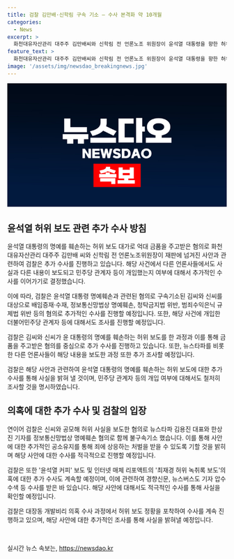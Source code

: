 ```yaml
---
title: 검찰 김만배·신학림 구속 기소 – 수사 본격화 약 10개월
categories:
  - News
excerpt: >
  화천대유자산관리 대주주 김만배씨와 신학림 전 언론노조 위원장이 윤석열 대통령을 향한 허위 보도로 혐의로 재판에 넘겨졌다. 검찰은 추가 수사로 뉴스타파 외 다른 언론사에서 사실과 다른 내용이 보도된 과정과 더불어민주당 관계자의 개입 여부를 조사할 예정이며, 김씨와 신씨를 정보통신망법상 명예훼손, 청탁금지법 위반 등으로 구속기소했다.또한 신씨에게는 정기현 전 국립중앙의료원장에 대한 공갈 혐의도 적용됐다. 윤석열 커피 보도, 최재경 허위 녹취록 보도 의혹에 대한 수사도 계속될 예정이다.
feature_text: >
  화천대유자산관리 대주주 김만배씨와 신학림 전 언론노조 위원장이 윤석열 대통령을 향한 허위 보도로 혐의로 재판에 넘겨졌다. 검찰은 추가 수사로 뉴스타파 외 다른 언론사에서 사실과 다른 내용이 보도된 과정과 더불어민주당 관계자의 개입 여부를 조사할 예정이며, 김씨와 신씨를 정보통신망법상 명예훼손, 청탁금지법 위반 등으로 구속기소했다.또한 신씨에게는 정기현 전 국립중앙의료원장에 대한 공갈 혐의도 적용됐다. 윤석열 커피 보도, 최재경 허위 녹취록 보도 의혹에 대한 수사도 계속될 예정이다.
image: '/assets/img/newsdao_breakingnews.jpg'
---
```


<p><img src="/assets/img/newsdao_breakingnews.jpg" alt="firstkoreanews 속보" /></p>

<h2 data-ke-size="size26">윤석열 허위 보도 관련 추가 수사 방침</h2>

<p data-ke-size="size16">윤석열 대통령의 명예를 훼손하는 허위 보도 대가로 억대 금품을 주고받은 혐의로 화천대유자산관리 대주주 김만배 씨와 신학림 전 언론노조위원장이 재판에 넘겨진 사안과 관련하여 검찰은 추가 수사를 진행하고 있습니다. 해당 사건에서 다른 언론사들에서도 사실과 다른 내용이 보도되고 민주당 관계자 등이 개입했는지 여부에 대해서 추가적인 수사를 이어가기로 결정했습니다.</p>

<p data-ke-size="size16">이에 따라, 검찰은 윤석열 대통령 명예훼손과 관련된 혐의로 구속기소된 김씨와 신씨를 대상으로 배임증재·수재, 정보통신망법상 명예훼손, 청탁금지법 위반, 범죄수익은닉 규제법 위반 등의 혐의로 추가적인 수사를 진행할 예정입니다. 또한, 해당 사건에 개입한 더불어민주당 관계자 등에 대해서도 조사를 진행할 예정입니다.</p>

<p data-ke-size="size16">검찰은 김씨와 신씨가 윤 대통령의 명예를 훼손하는 허위 보도를 한 과정과 이를 통해 금품을 주고받은 혐의를 중심으로 추가 수사를 진행하고 있습니다. 또한, 뉴스타파를 비롯한 다른 언론사들이 해당 내용을 보도한 과정 또한 추가 조사할 예정입니다.</p>

<p data-ke-size="size16">검찰은 해당 사안과 관련하여 윤석열 대통령의 명예를 훼손하는 허위 보도에 대한 추가 수사를 통해 사실을 밝혀 낼 것이며, 민주당 관계자 등의 개입 여부에 대해서도 철저히 조사할 것을 명시하였습니다.</p>

<h2 data-ke-size="size26">의혹에 대한 추가 수사 및 검찰의 입장</h2>

<p data-ke-size="size16">연이어 검찰은 신씨와 공모해 허위 사실을 보도한 혐의로 뉴스타파 김용진 대표와 한상진 기자를 정보통신망법상 명예훼손 혐의로 함께 불구속기소 했습니다. 이를 통해 사안에 대한 추가적인 공소유지를 통해 죄에 상응하는 처벌을 받을 수 있도록 기할 것을 밝히며 해당 사안에 대한 수사를 적극적으로 진행할 예정입니다.</p>

<p data-ke-size="size16">검찰은 또한 '윤석열 커피' 보도 및 인터넷 매체 리포액트의 '최재경 허위 녹취록 보도'의혹에 대한 추가 수사도 계속할 예정이며, 이에 관련하여 경향신문, 뉴스버스도 기자 압수수색 등 수사를 받은 바 있습니다. 해당 사안에 대해서도 적극적인 수사를 통해 사실을 확인할 예정입니다.</p>

<p data-ke-size="size16">검찰은 대장동 개발비리 의혹 수사 과정에서 허위 보도 정황을 포착하여 수사를 계속 진행하고 있으며, 해당 사안에 대한 추가적인 조사를 통해 사실을 밝혀낼 예정입니다.</p>

<p data-ke-size="size16">&nbsp;</p>
실시간 뉴스 속보는, <a href="https://newsdao.kr" rel="dofollow">https://newsdao.kr</a>


